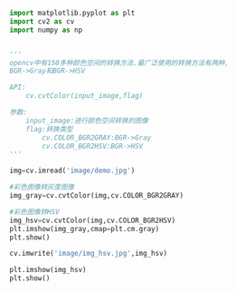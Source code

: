 
<BlogInfo id="1046" title="8.色彩空间的转换" author="白日梦想猿" pv=0 read_times=0 pre_cost_time="0分27秒" category="图像处理" tag_list="['图像处理']" create_time="2021.08.09 11:23:57" update_time="2021.08.09 11:47:47" />

```python
import matplotlib.pyplot as plt
import cv2 as cv
import numpy as np


'''
opencv中有150多种颜色空间的转换方法.最广泛使用的转换方法有两种,
BGR->Gray和BGR->HSV

API:
    cv.cvtColor(input_image,flag)

参数:
    input_image:进行颜色空间转换的图像
    flag:转换类型
        cv.COLOR_BGR2GRAY:BGR->Gray
        cv.COLOR_BGR2HSV:BGR->HSV
'''

img=cv.imread('image/demo.jpg')

#彩色图像转灰度图像
img_gray=cv.cvtColor(img,cv.COLOR_BGR2GRAY)

#彩色图像转HSV
img_hsv=cv.cvtColor(img,cv.COLOR_BGR2HSV)
plt.imshow(img_gray,cmap=plt.cm.gray)
plt.show()

cv.imwrite('image/img_hsv.jpg',img_hsv)

plt.imshow(img_hsv)
plt.show()
```
